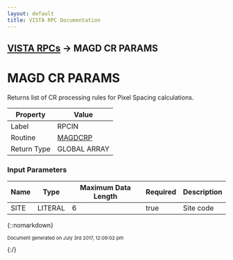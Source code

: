 ```yaml
---
layout: default
title: VISTA RPC Documentation
---
```


## [VISTA RPCs](TableOfContents) &#8594; MAGD CR PARAMS
# MAGD CR PARAMS

Returns list of CR processing rules for Pixel Spacing calculations.

Property | Value
--- | ---
Label | RPCIN
Routine | [MAGDCRP](http://code.osehra.org/dox/Routine_MAGDCRP_source.html)
Return Type | GLOBAL ARRAY


### Input Parameters

Name | Type | Maximum Data Length | Required | Description
--- | --- | --- | --- | ---
SITE | LITERAL | 6 | true | Site code



{::nomarkdown} <br/><p style="font-size: 11px">Document generated on July 3rd 2017, 12:09:02 pm</p>{:/}